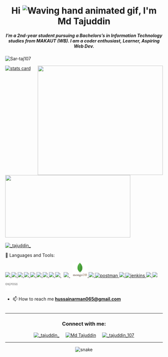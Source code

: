 

<!---
Sar-taj107/Sar-taj107 is a ✨ special ✨ repository because its `README.md` (this file) appears on your GitHub profile.
You can click the Preview link to take a look at your changes.
- 👋 Hi, I’m @Sar-taj107
- 👀 I’m interested in Coding
- 🌱 I’m currently learning C, C++ & Python
- 💞️ I’m looking to collaborate on ...
- 📫 How to reach me ...

![GitHub Stats](https://github-readme-stats.vercel.app/api?username=Sar-taj107&theme=radical)
--->
<h1 align="center">Hi <img src="https://raw.githubusercontent.com/nixin72/nixin72/master/wave.gif" 
         alt="Waving hand animated gif"
         height="45"
         width="45" />, I'm Md Tajuddin</h1>
<h5 align="center">
I’m a 2nd-year student pursuing a Bachelors’s in Information Technology studies from MAKAUT (WB). I am a coder enthusiast, Learner, Aspiring Web Dev. 
</h5>
<p align="left"> <img src="https://komarev.com/ghpvc/?username=Sar-taj107&label=Profile%20views&color=0e75b6&style=flat" alt="Sar-taj107" /> </p>
<p>
<a align= "center" href="https://github.com/Sar-taj107">
<img alt= "stats card" height="200px" width="400" src="https://github-readme-streak-stats.herokuapp.com/?user=Sar-taj107&theme=radical">
<img align="right" height="350" width="400" src="https://cdn.dribbble.com/users/2238041/screenshots/4763918/working.gif" /> </a>
</p>
<img height="200px" width="400" src="https://github-readme-stats.vercel.app/api?username=Sar-taj107&count_private=true&theme=radical&show_icons=true" />

<p align="left"> <a href="https://twitter.com/_tajuddin_" target="blank"><img src="https://img.shields.io/twitter/follow/_tajuddin_?logo=twitter&style=for-the-badge" alt="_tajuddin_" /></a> </p>
🚀 Languages and Tools:
<p align="left"> 
    <a href="https://www.java.com" target="_blank"> <img src="https://img.icons8.com/color/48/000000/java-coffee-cup-logo.png"/> </a>
    <a href="https://reactjs.org/" target="_blank"> <img src="https://img.icons8.com/color/48/000000/react-native.png"/> </a>
    <a href="https://spring.io/projects/spring-boot" target="_blank"> <img src="https://img.icons8.com/color/48/000000/spring-logo.png"/> </a> 
    <a href="https://developer.mozilla.org/en-US/docs/Web/JavaScript" target="_blank"> <img src="https://img.icons8.com/color/48/000000/javascript.png"/> </a> 
    <a href="https://www.w3.org/html/" target="_blank"> <img src="https://img.icons8.com/color/48/000000/html-5.png"/> </a> 
    <a href="https://www.w3schools.com/css/" target="_blank"> <img src="https://img.icons8.com/color/48/000000/css3.png"/> </a> 
    <a href="https://getbootstrap.com" target="_blank"> <img src="https://img.icons8.com/color/48/000000/bootstrap.png"/> </a> 
    <a href="https://www.python.org" target="_blank"> <img src="https://img.icons8.com/color/48/000000/python.png"/> </a> 
    <a style="padding-right:8px;" href="https://nodejs.org" target="_blank"> <img src="https://img.icons8.com/color/48/000000/nodejs.png"/> </a> 
    <a style="padding-right:8px;" href="https://www.mysql.com/" target="_blank"> <img src="https://img.icons8.com/fluent/50/000000/mysql-logo.png"/> </a>
    <a href="https://www.mongodb.com/" target="_blank"> <img src="https://raw.githubusercontent.com/devicons/devicon/master/icons/mongodb/mongodb-original-wordmark.svg" alt="mongodb" width="48" height="48"/> </a> 
    <a href="https://firebase.google.com/" target="_blank"> <img src="https://img.icons8.com/color/48/000000/firebase.png"/> </a> 
    <a href="https://postman.com" target="_blank"> <img src="https://www.vectorlogo.zone/logos/getpostman/getpostman-icon.svg" alt="postman" width="45" height="45"/> </a>   
    <a href="https://git-scm.com/" target="_blank"> <img src="https://img.icons8.com/ios/100/000000/java-coffee-cup-logo--v2.png"/> </a> 
    <a href="https://www.jenkins.io" target="_blank"> <img src="https://www.vectorlogo.zone/logos/jenkins/jenkins-icon.svg" alt="jenkins" width="48" height="48"/> </a> 
    <a href="https://redux.js.org" target="_blank"> <img src="https://img.icons8.com/color/96/000000/python--v2.png"/> </a>
    <a href="https://redux.js.org" target="_blank"> <img src="https://img.icons8.com/color/96/000000/c-programming.png"/> </a>
    <a href="https://expressjs.com" target="_blank"> <img src="https://raw.githubusercontent.com/devicons/devicon/master/icons/express/express-original-wordmark.svg" alt="express" width="40" height="40"/> </a>
</p>

- 📫 How to reach me **hussainarman065@gmail.com**
<br><br>
<hr>

<h3 align="center">Connect with me:</h3>
<p align="center">
<a href="https://twitter.com/_tajuddin_" target="blank"><img align="center" src="https://img.icons8.com/cute-clipart/64/000000/twitter.png" alt="_tajuddin_" height="50" width="50" /></a> &nbsp;&nbsp;&nbsp;
<a href="https://www.linkedin.com/in/tajconnect/" target="blank"><img align="center" src="https://img.icons8.com/cute-clipart/64/000000/linkedin.png" alt="Md Tajuddin" height="50" width="50" /></a>&nbsp;&nbsp;&nbsp;&nbsp;
<a href="https://instagram.com/_tajuddin_107" target="blank"><img align="center" src="https://img.icons8.com/cute-clipart/64/000000/instagram-new.png" alt="_tajuddin_107" height="50" width="50" /></a>
</p>

<hr>

<p align="center">
  <img src="https://github.com/Sar-taj107/Sar-taj107/raw/output/github-contribution-grid-snake.svg" alt="snake"></center>
</p>
